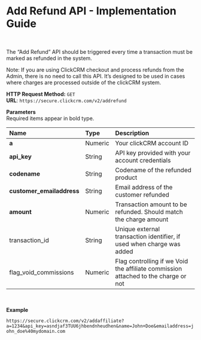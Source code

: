 <h1>Add Refund API - Implementation Guide</h1><br>
<p>The “Add Refund” API should be triggered every time a transaction must be marked as refunded in the system.</p>
<p>Note: If you are using ClickCRM checkout and process refunds from the Admin, there is no need to call this API. It’s designed to be used in cases where charges are processed outside of the clickCRM system.</p>
<p><strong>HTTP Request Method:</strong> <code>GET</code><br>
<strong>URL</strong>: <code>https://secure.clickcrm.com/v2/addrefund</code><br></p>
<p><strong>Parameters</strong><br>
Required items appear in bold type.</p>
<table>
<thead>
<tr>
<th align="left">Name</th>
<th align="left">Type</th>
<th align="left">Description</th>
</tr>
</thead>
<tbody>
<tr>
<td align="left"><strong>a<strong></td>
<td align="left">Numeric</td>
<td align="left">Your clickCRM account ID</td>
</tr>
<tr>
<td align="left"><strong>api_key</strong></td>
<td align="left">String</td>
<td align="left">API key provided with your account credentials</td>
</tr>
<tr>
<td align="left"><strong>codename</strong></td>
<td align="left">String</td>
<td align="left">Codename of the refunded product</td>
</tr>
<tr>
<td align="left"><strong>customer_emailaddress</strong></td>
<td align="left">String</td>
<td align="left">Email address of the customer refunded</td>
</tr>
<tr>
<td align="left"><strong>amount</strong></td>
<td align="left">Numeric</td>
<td align="left">Transaction amount to be refunded. Should match the charge amount</td>
</tr>
<tr>
<td align="left">transaction_id</td>
<td align="left">String</td>
<td align="left">Unique external transaction identifier, if used when charge was added</td>
</tr>
<tr>
<td align="left">flag_void_commissions</td>
<td align="left">Numeric</td>
<td align="left">Flag controlling if we Void the affiliate commission attached to the charge or not</td>
</tr>
</tbody>
</table>
<br>
<p><strong>Example</strong></p>
<p><code>https://secure.clickcrm.com/v2/addaffiliate?a=1234&api_key=asndjaf3TUU6jhbendnheudhen&name=John+Doe&emailaddress=john_doe%40mydomain.com</code><br>
